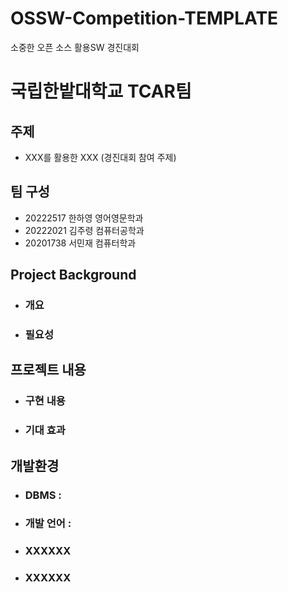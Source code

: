 # OSSW-Competition-TEMPLATE
소중한 오픈 소스 활용SW 경진대회 
# 국립한밭대학교 TCAR팀

## 주제 
- XXX를 활용한 XXX (경진대회 참여 주제) 
  
## 팀 구성 
- 20222517 한하영 영어영문학과
- 20222021 김주령 컴퓨터공학과
- 20201738 서민재 컴퓨터학과

## Project Background
  - ### 개요
  - ### 필요성
    
## 프로젝트 내용
  - ### 구현 내용
  - ### 기대 효과

## 개발환경
  - ### DBMS :
  - ### 개발 언어 :
  - ### XXXXXX
  - ### XXXXXX
